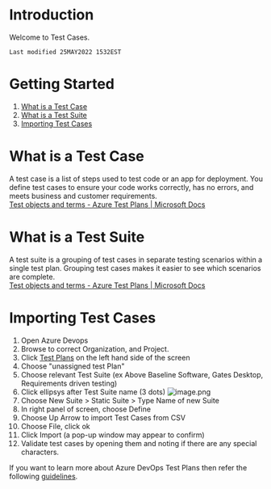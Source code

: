 # Introduction 

Welcome to Test Cases.
```plaintext
Last modified 25MAY2022 1532EST
```

# Getting Started


1.  [What is a Test Case](#what-is-a-test-case)
1.  [What is a Test Suite](#what-is-a-test-suite)
1.  [Importing Test Cases](#importing-test-cases)


# What is a Test Case

A test case is a list of steps used to test code or an app for deployment. You define test cases to ensure your code works correctly, has no errors, and meets business and customer requirements.<br>
[Test objects and terms - Azure Test Plans | Microsoft Docs](https://docs.microsoft.com/en-us/azure/devops/test/test-objects-overview?view=azure-devops#test-specific-work-item-types)

# What is a Test Suite

A test suite is a grouping of test cases in separate testing scenarios within a single test plan. Grouping test cases makes it easier to see which scenarios are complete. <br>
[Test objects and terms - Azure Test Plans | Microsoft Docs](https://docs.microsoft.com/en-us/azure/devops/test/test-objects-overview?view=azure-devops#test-specific-work-item-types)

# Importing Test Cases

1. Open Azure Devops
1. Browse to correct Organization, and Project.
1. Click [Test Plans](https://dev.azure.com/BlueMountainAGMP/Blue%20Mountain%20Program%202.0/_testManagement/all) on the left hand side of the screen
1. Choose "unassigned test Plan"
1. Choose relevant Test Suite (ex Above Baseline Software, Gates Desktop, Requirements driven testing)
1. Click ellipsys after Test Suite name (3 dots)
 ![image.png](/.attachments/image-23f0bd82-3894-46e2-accc-8007e557d0db.png)
1. Choose New Suite > Static Suite > Type Name of new Suite
1. In right panel of screen, choose Define
1. Choose Up Arrow to import Test Cases from CSV
1. Choose File, click ok
1. Click Import (a pop-up window may appear to confirm)
1. Validate test cases by opening them and noting if there are any special characters.


If you want to learn more about Azure DevOps Test Plans then refer the following [guidelines](https://docs.microsoft.com/en-us/azure/devops/test/overview).
